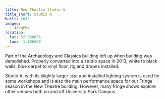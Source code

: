 ```yaml
---
title: New Theatre Studio A
title_short: Studio A
built: 2012
images:
  - 4ZvgFMq
location:
  lat: 52.938035
  lon: -1.196260
---
```


Part of the Archaeology and Classics building left up when building was demolished.
Properly converted into a studio space in 2013, white to black walls, blue carpet to
vinyl floor, rig and drapes installed.

Studio A, with its slightly larger size and installed lighting system is used for some workshops and is also the main performance space for our Fringe season in the New Theatre building. However, many fringe shows explore other venues both on and off University Park Campus

